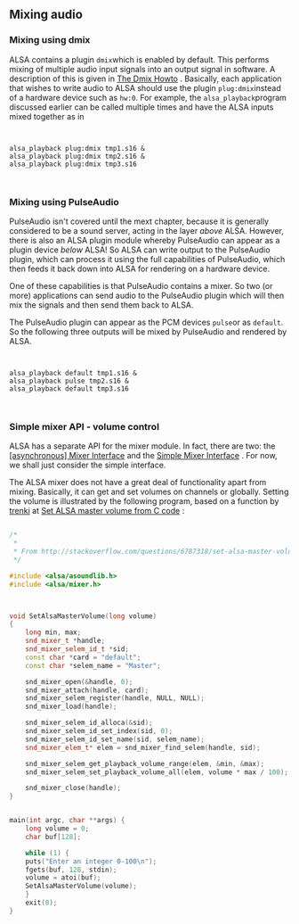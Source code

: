 
##  Mixing audio 

###  Mixing using dmix 


ALSA contains a plugin `dmix`which is enabled by default.
This performs mixing of multiple audio input signals into an
output signal in software.
A description of this is given in [The Dmix Howto](http://alsa.opensrc.org/Dmix) .
Basically, each application that wishes to write audio to ALSA should use
the plugin `plug:dmix`instead of a hardware device such as `hw:0`. For example, the `alsa_playback`program
discussed earlier can be called multiple times and have the ALSA inputs mixed together
as in

```

	
alsa_playback plug:dmix tmp1.s16 &
alsa_playback plug:dmix tmp2.s16 &
alsa_playback plug:dmix tmp3.s16
	
      
```




###  Mixing using PulseAudio 


PulseAudio isn't covered until the mext chapter, because it is generally
considered to be a sound server, acting in the layer _above_ ALSA.
However, there is also an ALSA plugin module whereby PulseAudio can appear
as a plugin device _below_ ALSA! So ALSA can write output to the
PulseAudio plugin, which can process it using the full capabilities of PulseAudio,
which then feeds it back down into ALSA for rendering on a hardware
device.


One of these capabilities is that PulseAudio contains a mixer.
So two (or more) applications can send audio to the PulseAudio plugin which
will then mix the signals and then send them back to ALSA.


The PulseAudio plugin can appear as the PCM devices `pulse`or as `default`. So the following three outputs will be mixed
by PulseAudio and rendered by ALSA.

```

	
alsa_playback default tmp1.s16 &
alsa_playback pulse tmp2.s16 &
alsa_playback default tmp3.s16
	
      
```




###  Simple mixer API - volume control


ALSA has a separate API for the mixer module. In fact, there are two:
the [[asynchronous] Mixer Interface](http://www.alsa-project.org/alsa-doc/alsa-lib/group___mixer.html) and the [Simple Mixer Interface](http://www.alsa-project.org/alsa-doc/alsa-lib/group___simple_mixer.html) .
For now, we shall just consider the simple interface.


The ALSA mixer does not have a great deal of functionality apart from mixing.
Basically, it can get and set volumes on channels or globally.
Setting the volume is illustrated by the following program,
based on a function by [trenki](http://stackoverflow.com/users/619295/trenki) at [Set ALSA master volume from C code](http://stackoverflow.com/questions/6787318/set-alsa-master-volume-from-c-code) :

```cpp

/*
 *
 * From http://stackoverflow.com/questions/6787318/set-alsa-master-volume-from-c-code
 */

#include <alsa/asoundlib.h>
#include <alsa/mixer.h>



void SetAlsaMasterVolume(long volume)
{
    long min, max;
    snd_mixer_t *handle;
    snd_mixer_selem_id_t *sid;
    const char *card = "default";
    const char *selem_name = "Master";

    snd_mixer_open(&handle, 0);
    snd_mixer_attach(handle, card);
    snd_mixer_selem_register(handle, NULL, NULL);
    snd_mixer_load(handle);

    snd_mixer_selem_id_alloca(&sid);
    snd_mixer_selem_id_set_index(sid, 0);
    snd_mixer_selem_id_set_name(sid, selem_name);
    snd_mixer_elem_t* elem = snd_mixer_find_selem(handle, sid);

    snd_mixer_selem_get_playback_volume_range(elem, &min, &max);
    snd_mixer_selem_set_playback_volume_all(elem, volume * max / 100);

    snd_mixer_close(handle);
}


main(int argc, char **args) {
    long volume = 0;
    char buf[128];

    while (1) {
	puts("Enter an integer 0-100\n");
	fgets(buf, 128, stdin);
	volume = atoi(buf);
	SetAlsaMasterVolume(volume);
    }
    exit(0);
}


      
```
